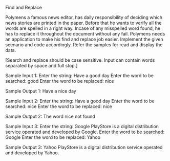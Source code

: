 Find and Replace

Polymens a famous news editor, has daily responsibility of deciding which news stories are printed in the paper. Before that he wants to verify all the words are spelled in a right way. Incase of any misspelled word found, he has to replace it throughout the document without any fail. Polymens needs an application to make his find and replace job easier. 
Implement the given scenario and code accordingly. Refer the samples for read and display the data.

[Search and replace should be case sensitive.  Input can contain words separated by space and full stop.]

Sample Input 1:
Enter the string:
Have a good day
Enter the word to be searched:
good
Enter the word to be replaced:
nice

Sample Output 1:
Have a nice day

Sample Input 2:
Enter the string:
Have a good day
Enter the word to be searched:
nice
Enter the word to be replaced:
nice

Sample Output 2:
The word nice not found

Sample Input 3:
Enter the string:
Google PlayStore is a digital distribution service operated and developed by Google.
Enter the word to be searched:
Google
Enter the word to be replaced:
Yahoo

Sample Output 3:
Yahoo PlayStore is a digital distribution service operated and developed by Yahoo.
